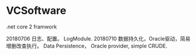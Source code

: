 # VCSoftware
.net core 2 framwork

20180706 日志、配置。
LogModule.
20180710 数据持久化，Oracle驱动，简易增删改查执行。
Data Persistence， Oracle provider, simple CRUDE.
